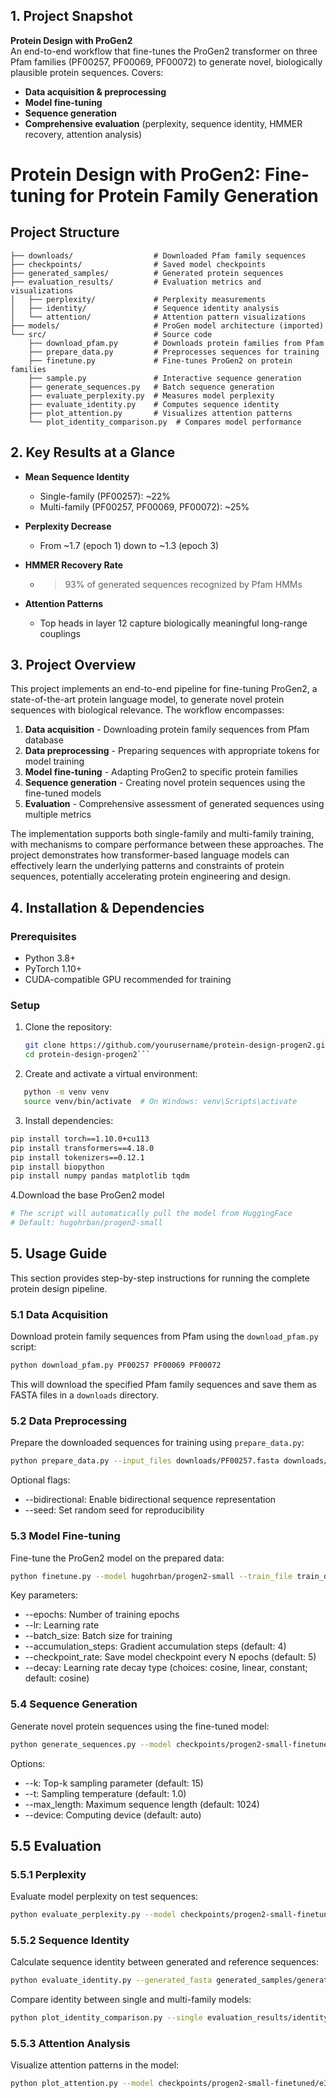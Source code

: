 ## 1. Project Snapshot

**Protein Design with ProGen2**  
An end-to-end workflow that fine-tunes the ProGen2 transformer on three Pfam families (PF00257, PF00069, PF00072) to generate novel, biologically plausible protein sequences. Covers:

- **Data acquisition & preprocessing**  
- **Model fine-tuning**  
- **Sequence generation**  
- **Comprehensive evaluation** (perplexity, sequence identity, HMMER recovery, attention analysis)

# Protein Design with ProGen2: Fine-tuning for Protein Family Generation

## Project Structure
```protein-design-progen2/
├── downloads/                  # Downloaded Pfam family sequences
├── checkpoints/                # Saved model checkpoints
├── generated_samples/          # Generated protein sequences
├── evaluation_results/         # Evaluation metrics and visualizations
│   ├── perplexity/             # Perplexity measurements 
│   ├── identity/               # Sequence identity analysis
│   └── attention/              # Attention pattern visualizations
├── models/                     # ProGen model architecture (imported)
└── src/                        # Source code
    ├── download_pfam.py        # Downloads protein families from Pfam
    ├── prepare_data.py         # Preprocesses sequences for training
    ├── finetune.py             # Fine-tunes ProGen2 on protein families
    ├── sample.py               # Interactive sequence generation
    ├── generate_sequences.py   # Batch sequence generation
    ├── evaluate_perplexity.py  # Measures model perplexity
    ├── evaluate_identity.py    # Computes sequence identity 
    ├── plot_attention.py       # Visualizes attention patterns
    └── plot_identity_comparison.py  # Compares model performance
```



## 2. Key Results at a Glance

- **Mean Sequence Identity**  
  - Single-family (PF00257): ~22%  
  - Multi-family (PF00257, PF00069, PF00072): ~25%

- **Perplexity Decrease**  
  - From ~1.7 (epoch 1) down to ~1.3 (epoch 3)

- **HMMER Recovery Rate**  
  - > 93% of generated sequences recognized by Pfam HMMs

- **Attention Patterns**  
  - Top heads in layer 12 capture biologically meaningful long-range couplings

## 3. Project Overview

This project implements an end-to-end pipeline for fine-tuning ProGen2, a state-of-the-art protein language model, to generate novel protein sequences with biological relevance. The workflow encompasses:

1. **Data acquisition** - Downloading protein family sequences from Pfam database
2. **Data preprocessing** - Preparing sequences with appropriate tokens for model training
3. **Model fine-tuning** - Adapting ProGen2 to specific protein families
4. **Sequence generation** - Creating novel protein sequences using the fine-tuned models
5. **Evaluation** - Comprehensive assessment of generated sequences using multiple metrics

The implementation supports both single-family and multi-family training, with mechanisms to compare performance between these approaches. The project demonstrates how transformer-based language models can effectively learn the underlying patterns and constraints of protein sequences, potentially accelerating protein engineering and design.

## 4. Installation & Dependencies

### Prerequisites
- Python 3.8+
- PyTorch 1.10+
- CUDA-compatible GPU recommended for training

### Setup

1. Clone the repository:
   ```bash
   git clone https://github.com/yourusername/protein-design-progen2.git
   cd protein-design-progen2```
2. Create and activate a virtual environment:
```bash
   python -m venv venv
   source venv/bin/activate  # On Windows: venv\Scripts\activate
   ```


3. Install dependencies:
```bash
pip install torch==1.10.0+cu113 
pip install transformers==4.18.0
pip install tokenizers==0.12.1
pip install biopython
pip install numpy pandas matplotlib tqdm
```

4.Download the base ProGen2 model
```bash
# The script will automatically pull the model from HuggingFace
# Default: hugohrban/progen2-small
```

## 5. Usage Guide

This section provides step-by-step instructions for running the complete protein design pipeline.

### 5.1 Data Acquisition

Download protein family sequences from Pfam using the `download_pfam.py` script:

```bash
python download_pfam.py PF00257 PF00069 PF00072
```

This will download the specified Pfam family sequences and save them as FASTA files in a `downloads` directory.

### 5.2 Data Preprocessing
Prepare the downloaded sequences for training using `prepare_data.py`:
```bash
python prepare_data.py --input_files downloads/PF00257.fasta downloads/PF00069.fasta downloads/PF00072.fasta --train_split_ratio 0.8 --output_file_train train_data.txt --output_file_test test_data.txt
```

Optional flags:

- --bidirectional: Enable bidirectional sequence representation
- --seed: Set random seed for reproducibility

### 5.3 Model Fine-tuning
Fine-tune the ProGen2 model on the prepared data:
```bash
python finetune.py --model hugohrban/progen2-small --train_file train_data.txt --test_file test_data.txt --epochs 3 --lr 1e-4 --batch_size 16 --device cuda
```
Key parameters:

- --epochs: Number of training epochs
- --lr: Learning rate
- --batch_size: Batch size for training
- --accumulation_steps: Gradient accumulation steps (default: 4)
- --checkpoint_rate: Save model checkpoint every N epochs (default: 5)
- --decay: Learning rate decay type (choices: cosine, linear, constant; default: cosine)

### 5.4 Sequence Generation
Generate novel protein sequences using the fine-tuned model:
```bash
python generate_sequences.py --model checkpoints/progen2-small-finetuned/e3 --families PF00257 PF00069 PF00072 --epoch 3 --batch_size 64 --iters 1
```
Options:

- --k: Top-k sampling parameter (default: 15)
- --t: Sampling temperature (default: 1.0)
- --max_length: Maximum sequence length (default: 1024)
- --device: Computing device (default: auto)

## 5.5 Evaluation
### 5.5.1 Perplexity
Evaluate model perplexity on test sequences:
```bash
python evaluate_perplexity.py --model checkpoints/progen2-small-finetuned/e3 --test_file test_data.txt --epoch 3 --tag single
```
### 5.5.2 Sequence Identity
Calculate sequence identity between generated and reference sequences:
```bash
python evaluate_identity.py --generated_fasta generated_samples/generated/PF00257_epoch3.fa --test_txt test_data.txt --family PF00257 --epoch 3 --tag single
```
Compare identity between single and multi-family models:
```bash
python plot_identity_comparison.py --single evaluation_results/identity/PF00257_epoch3_single_identities.npy --multi evaluation_results/identity/PF00257_epoch3_multi_identities.npy --family PF00257 --epoch 3
```
### 5.5.3 Attention Analysis
Visualize attention patterns in the model:
```bash
python plot_attention.py --model checkpoints/progen2-small-finetuned/e3 --test_file test_data.txt --sequence 0 --global_top_k 2 --max_display 100
```